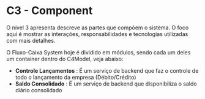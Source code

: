 # C3 - Component

O nível 3 apresenta descreve as partes que compõem o sistema. O foco aqui é mostrar as interações, responsabilidades e tecnologias utilizadas com mais detalhes.

O Fluxo-Caixa System hoje é dividido em módulos, sendo cada um deles um container dentro do C4Model, veja abaixo:

- **Controle Lançamentos** : É um serviço de backend que faz o controle de todo o lançamento da empresa (Débito/Crédito)
- **Saldo Consolidado** : É um serviço de backend que disponibiliza o saldo diário consolidado